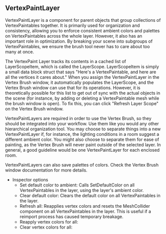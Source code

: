 ## VertexPaintLayer
VertexPaintLayer is a component for parent objects that group collections of VertexPaintables together. It is primarily used for organization and consistency, allowing you to enforce consistent ambient colors and palettes on VertexPaintables across the whole layer. However, it also has an important role in optimization. By breaking your scene into subgroups of VertexPaintables, we ensure the brush tool never has to care about too many at once.

The VertexPaint Layer tracks its contents in a cached list of LayerScopeItem, which is called the LayerScope. LayerScopeItem is simply a small data block struct that says "Here's a VertexPaintable, and here are all the vertices it cares about." When you assign the VertexPaintLayer in the Vertex Brush window, it automatically populates the LayerScope, and the Vertex Brush window can use that for its operations. However, it is theoretically possible for this list to get out of sync with the actual objects in the scene (for instance, by adding or deleting a VertexPaintable mesh while the brush window is open). To fix this, you can click "Refresh Layer Scope" on the Vertex Brush window.

VertexPaintLayers are required in order to use the Vertex Brush, so they should be integrated into your workflow. Use them like you would any other hierarchical organization tool. You may choose to separate things into a new VertexPaintLayer if, for instance, the lighting conditions in a room suggest a different ambient color. You might also choose to separate them for ease of painting, as the Vertex Brush will never paint outside of the selected layer. In general, a good guideline would be one VertexPaintLayer for each enclosed room.

VertexPaintLayers can also save palettes of colors. Check the Vertex Brush window documentation for more details.

* Inspector options
	* Set default color to ambient: Calls SetDefaultColor on all VertexPaintables in the layer, using the layer's ambient color.
	* Clear default color: Clears the default color on all VertexPaintables in the layer.
	* Refresh all: Reapplies vertex colors and resets the MeshCollider component on all VertexPaintables in the layer. This is useful if a reimport process has caused temporary breakage.
	* Reapply vertex colors for all:
	* Clear vertex colors for all: